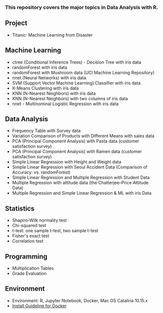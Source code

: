 ### This repository covers the major topics in Data Analysis with R.

## Project
* Titanic: Machine Learning from Disaster

## Machine Learning
* ctree (Conditional Inference Trees) - Decision Tree with iris data  
* randomForest with iris data  
* randomForest with Mushroom data (UCI Machine Learning Repository)  
* nnet (Neural Networks) with iris data
* SVM (Support Vector Machine Learning) Classifier with iris data
* K-Means Clustering with iris data  
* KNN (N-Nearest Neighbors) with iris data  
* KNN (N-Nearest Neighbors) with two columns of iris data  
* nnet - Multinominal Logistic Regression with iris data

## Data Analysis
* Frequency Table with Survey data  
* Variation Comparison of Products with Different Means with sales data  
* PCA (Principal Component Analysis) with Pasta data (customer satisfaction survey)
* PCA (Principal Component Analysis) with Ramen data (customer satisfaction survey)  
* Simple Linear Regression with Height and Weight data
* Simple Linear Regression with Seoul Accident Data (Comparison of Accuracy: vs. randomForest)  
* Simple Linear Regression and Multiple Regression with Student Data
* Multiple Regression with attitude data (the Chatterjee–Price Attitude Data)
* Multiple Regression and Simple Linear Regression & ML with iris Data

## Statistics
* Shapiro-Wilk normality test
* Chi-squared test 
* t-test: one sample t-test, two sample t-test  
* Fisher's exact test  
* Correlation test  

## Programming
* Multiplication Tables  
* Grade Evaluation

## Environment
* Environment: R, Jupyter Notebook, Docker, Mac OS Catalina 10.15.x
* [Install Guideline for Docker](https://datascienceschool.net/view-notebook/03c5b5a96a614ee588a74f05c720e67c/)
